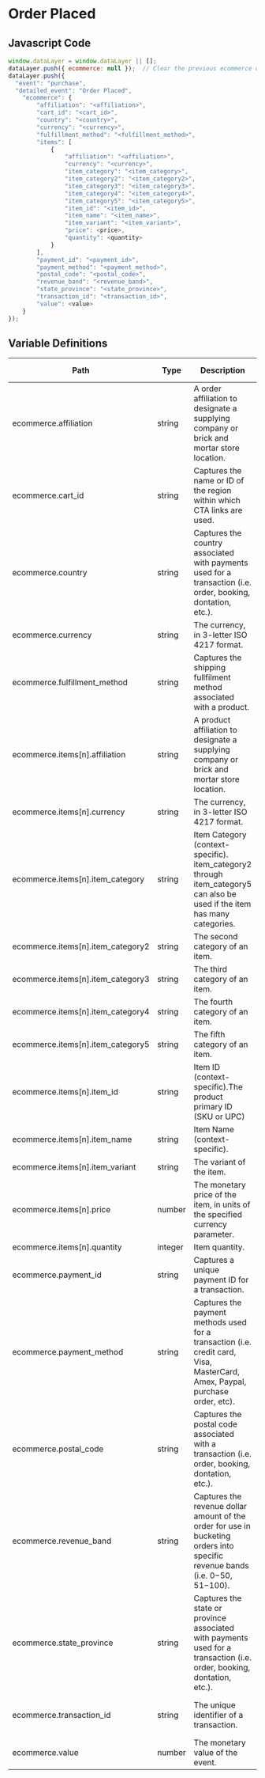 # Order Placed

### 

## Javascript Code
```js
window.dataLayer = window.dataLayer || [];
dataLayer.push({ ecommerce: null });  // Clear the previous ecommerce object.
dataLayer.push({
  "event": "purchase",
  "detailed_event": "Order Placed",
    "ecommerce": {
        "affiliation": "<affiliation>",
        "cart_id": "<cart_id>",
        "country": "<country>",
        "currency": "<currency>",
        "fulfillment_method": "<fulfillment_method>",
        "items": [
            {
                "affiliation": "<affiliation>",
                "currency": "<currency>",
                "item_category": "<item_category>",
                "item_category2": "<item_category2>",
                "item_category3": "<item_category3>",
                "item_category4": "<item_category4>",
                "item_category5": "<item_category5>",
                "item_id": "<item_id>",
                "item_name": "<item_name>",
                "item_variant": "<item_variant>",
                "price": <price>,
                "quantity": <quantity>
            }
        ],
        "payment_id": "<payment_id>",
        "payment_method": "<payment_method>",
        "postal_code": "<postal_code>",
        "revenue_band": "<revenue_band>",
        "state_province": "<state_province>",
        "transaction_id": "<transaction_id>",
        "value": <value>
    }
});
```

## Variable Definitions

|Path|Type|Description|Example|Pattern|Min Length|Max Length|Minimum|Maximum|Multiple Of|
| --- | --- | --- | --- | --- | --- | --- | --- | --- | --- |
|ecommerce.affiliation|string|A order affiliation to designate a supplying company or brick and mortar store location.|Google Store|||||||
|ecommerce.cart_id|string|Captures the name or ID of the region within which CTA links are used.|12345, 435678, 34567, XCV456, XCV876|||||||
|ecommerce.country|string|Captures the country associated with payments used for a transaction \(i.e. order, booking, dontation, etc.\).|US, CA, FR, UK|^[A-Z]{2}$||||||
|ecommerce.currency|string|The currency, in 3-letter ISO 4217 format.||||||||
|ecommerce.fulfillment_method|string|Captures the shipping fullfilment method associated with a product.|Shipped, Emailed, Pick Up In Store, Will Call|||||||
|ecommerce.items[n].affiliation|string|A product affiliation to designate a supplying company or brick and mortar store location.|Google Store|||||||
|ecommerce.items[n].currency|string|The currency, in 3-letter ISO 4217 format.|USD|||||||
|ecommerce.items[n].item_category|string|Item Category \(context-specific\). item\_category2 through item\_category5 can also be used if the item has many categories.|pants|||||||
|ecommerce.items[n].item_category2|string|The second category of an item.||||||||
|ecommerce.items[n].item_category3|string|The third category of an item.||||||||
|ecommerce.items[n].item_category4|string|The fourth category of an item.||||||||
|ecommerce.items[n].item_category5|string|The fifth category of an item.||||||||
|ecommerce.items[n].item_id|string|Item ID \(context-specific\).The product primary ID \(SKU or UPC\)|SKU\_12345|||||||
|ecommerce.items[n].item_name|string|Item Name \(context-specific\).|jeggings|||||||
|ecommerce.items[n].item_variant|string|The variant of the item.|Black|||||||
|ecommerce.items[n].price|number|The monetary price of the item, in units of the specified currency parameter.|9.99|||||||
|ecommerce.items[n].quantity|integer|Item quantity.|1|||||||
|ecommerce.payment_id|string|Captures a unique payment ID for a transaction.||ZPH-87698-098||||||
|ecommerce.payment_method|string|Captures the payment methods used for a transaction \(i.e. credit card, Visa, MasterCard, Amex, Paypal, purchase order, etc\).|Credit Card, PayPal, Mastercard, Visa, Amex, Discover|||||||
|ecommerce.postal_code|string|Captures the postal code associated with a transaction \(i.e. order, booking, dontation, etc.\).|53533, 30381, M1R 0E9, M3C 0C1|||||||
|ecommerce.revenue_band|string|Captures the revenue dollar amount of the order for use in bucketing orders into specific revenue bands \(i.e. $0-$50, $51-$100\).|125.05, 432.21, 90.22, 12.05|^[0-9]*(\.[0-9]{1,2})?$||||||
|ecommerce.state_province|string|Captures the state or province associated with payments used for a transaction \(i.e. order, booking, dontation, etc.\).|WI, GA, NB, ON|||||||
|ecommerce.transaction_id|string|The unique identifier of a transaction.|T\_12345, 19283j2nm9jdjs|^[a-zA-Z0-9]{6,20}$|6|20||||
|ecommerce.value|number|The monetary value of the event.|7.77, 239.55, 659|||||||




